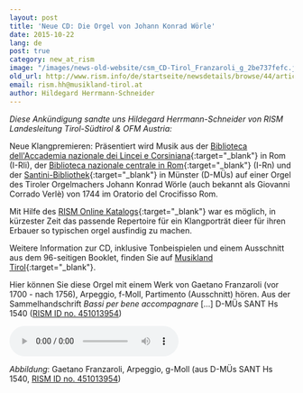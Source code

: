```yaml
---
layout: post
title: 'Neue CD: Die Orgel von Johann Konrad Wörle'
date: 2015-10-22
lang: de
post: true
category: new_at_rism
image: "/images/news-old-website/csm_CD-Tirol_Franzaroli_g_2be737fefc.jpg"
old_url: http://www.rism.info/de/startseite/newsdetails/browse/44/article/64/new-cd-of-music-for-johann-konrad-woerles-organs.html
email: rism.hh@musikland-tirol.at
author: Hildegard Herrmann-Schneider
---
```


_Diese Ankündigung sandte uns Hildegard Herrmann-Schneider von RISM Landesleitung Tirol-Südtirol & OFM Austria:_

Neue Klangpremieren: Präsentiert wird Musik aus der [Biblioteca dell'Accademia nazionale dei Lincei e Corsiniana](https://opac.rism.info/search?View=rism&siglum=I-Rli){:target="_blank"} in Rom (I-Rli), der [Biblioteca nazionale centrale in Rom](https://opac.rism.info/search?View=rism&siglum=I-Rn){:target="_blank"} (I-Rn) und der [Santini-Bibliothek](https://opac.rism.info/search?View=rism&siglum=D-M%C3%9Cs){:target="_blank"} in Münster (D-MÜs) auf einer Orgel des Tiroler Orgelmachers Johann Konrad Wörle (auch bekannt als Giovanni Corrado Verlè) von 1744 im Oratorio del Crocifisso Rom.

Mit Hilfe des [RISM Online Katalogs](https://opac.rism.info/metaopac/start.do?View=rism){:target="_blank"} war es möglich, in kürzester Zeit das passende Repertoire für ein Klangporträt dieer für ihren Erbauer so typischen orgel ausfindig zu machen.

Weitere Information zur CD, inklusive Tonbeispielen und einem Ausschnitt aus dem 96-seitigen Booklet, finden Sie auf [Musikland Tirol](http://cdeditionen.musikland-tirol.at/content/cd-editionen-2015/klingende-kostbarkeiten-aus-tirol-94.html){:target="_blank"}.

Hier können Sie diese Orgel mit einem Werk von Gaetano Franzaroli (vor 1700 - nach 1756), Arpeggio, f-Moll, Partimento (Ausschnitt) hören. Aus der Sammelhandschrift _Bassi per bene accompagnare_ […] D-MÜs SANT Hs 1540 ([RISM ID no. 451013954](https://opac.rism.info/search?id=451013954 "external-link-new-window"))

<audio controls>
<source src="http://cdeditionen.musikland-tirol.at/store/7d/f8/10/13/w7df810130f0f201c182150850216021/kost94_cd1_track09.mp3" type="audio/mpeg">
Your browser does not support the audio element.
</source></audio>

_Abbildung_: Gaetano Franzaroli, Arpeggio, g-Moll (aus D-MÜs SANT Hs 1540, [RISM ID no. 451013954](http://rism.info/http:// "external-link-new-window"))